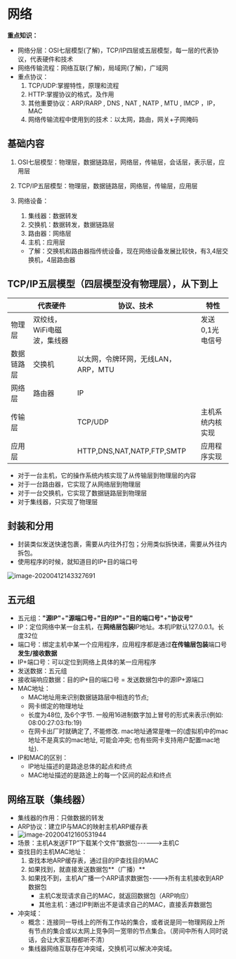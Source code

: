 # 网络

**重点知识：**

* 网络分层：OSI七层模型(了解)，TCP/IP四层或五层模型，每一层的代表协议，代表硬件和技术
* 网络传输流程：网络互联(了解)，局域网(了解)，广域网
* 重点协议：
  1. TCP/UDP:掌握特性，原理和流程
  2. HTTP:掌握协议的格式，及作用
  3. 其他重要协议：ARP/RARP , DNS , NAT , NATP , MTU , IMCP ，IP，MAC
  4. 网络传输流程中使用到的技术：以太网，路由，网关+子网掩码

## 基础内容

1. OSI七层模型：物理层，数据链路层，网络层，传输层，会话层，表示层，应用层

2. TCP/IP五层模型：物理层，数据链路层，网络层，传输层，应用层

3. 网络设备：

   1. 集线器：数据转发
   2. 交换机：数据转发，数据链路层
   3. 路由器：网络层
   4. 主机：应用层

   * 了解：交换机和路由器指传统设备，现在网络设备发展比较快，有3,4层交换机，4层路由器

## TCP/IP五层模型（四层模型没有物理层），从下到上

|            | 代表硬件                   | 协议、技术                          | 特性             |
| ---------- | -------------------------- | ----------------------------------- | ---------------- |
| 物理层     | 双绞线，WiFi电磁波，集线器 |                                     | 发送0,1光电信号  |
| 数据链路层 | 交换机                     | 以太网，令牌环网，无线LAN，ARP，MTU |                  |
| 网络层     | 路由器                     | IP                                  |                  |
| 传输层     |                            | TCP/UDP                             | 主机系统内核实现 |
| 应用层     |                            | HTTP,DNS,NAT,NATP,FTP,SMTP          | 应用程序实现     |

* 对于一台主机，它的操作系统内核实现了从传输层到物理层的内容
* 对于一台路由器，它实现了从网络层到物理层
* 对于一台交换机，它实现了数据链路层到物理层
* 对于集线器，只实现了物理层

## 封装和分用

* 封装类似发送快速包裹，需要从内往外打包；分用类似拆快递，需要从外往内拆包。
* 使用程序的时候，就知道目的IP+目的端口号

![image-20200412143327691](E:\GitHub\picBed\img\image-20200412143327691.png)

## 五元组

* 五元组：**"源IP"**+**"源端口号**+**"目的IP"**+**"目的端口号"**+**"协议号"**
* IP：定位网络中某一台主机，在**网络层包装I**P地址。本机IP默认127.0.0.1。长度32位
* 端口号：绑定主机中某一个应用程序，应用程序都是通过**在传输层包装**端口号**发生/接收数据**
* IP+端口号：可以定位到网络上具体的某一应用程序
* 发送数据：五元组
* 接收端响应数据：目的IP+目的端口号 = 发送数据包中的源IP+源端口
* MAC地址：
  * MAC地址用来识别数据链路层中相连的节点;
  * 网卡绑定的物理地址
  * 长度为48位, 及6个字节. 一般用16进制数字加上冒号的形式来表示(例如: 08:00:27:03:fb:19)
  * 在网卡出厂时就确定了, 不能修改. mac地址通常是唯一的(虚拟机中的mac地址不是真实的mac地址, 可能会冲突; 也有些网卡支持用户配置mac地址).
* IP和MAC的区别：
  * IP地址描述的是路途总体的起点和终点
  * MAC地址描述的是路途上的每一个区间的起点和终点

## 网络互联（集线器）

* 集线器的作用：只做数据的转发
* ARP协议：建立IP与MAC的映射主机ARP缓存表
* ![image-20200412160531944](E:\GitHub\picBed\img\image-20200412160531944.png)
* 场景：主机A发送FTP”下载某个文件”数据包------>主机C
* 查找目的主机MAC地址：
  1. 查找本地ARP缓存表，通过目的IP查找目的MAC
  2. 如果找到，就直接发送数据包**（广播）**
  3. 如果找不到，主机A广播一个ARP请求数据包---->所有主机接收到ARP数据包
     * 主机C发现请求自己的MAC，就返回数据包（ARP响应）
     * 其他主机：通过IP判断出不是请求自己的MAC，直接丢弃数据包
* 冲突域：
  * 概念：连接同一导线上的所有工作站的集合，或者说是同一物理网段上所有节点的集合或以太网上竞争同一宽带的节点集合。（房间中所有人同时说话，会让大家互相都听不清）
  * 集线器网络互联存在冲突域，交换机可以解决冲突域。

